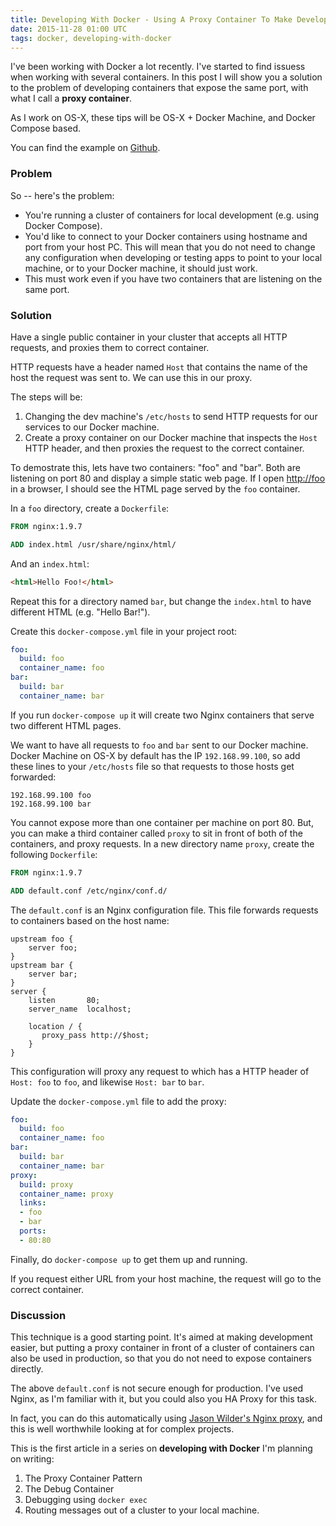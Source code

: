 ```yaml
---
title: Developing With Docker - Using A Proxy Container To Make Development Easier
date: 2015-11-28 01:00 UTC
tags: docker, developing-with-docker
---
```

I've been working with Docker a lot recently. I've started to find issuess when working with several containers. In this post I will show you a solution to the problem of developing containers that expose the same port, with what I call a **proxy container**.

As I work on OS-X, these tips will be OS-X + Docker Machine, and Docker Compose based.

You can find the example on [Github](https://github.com/alexec/docker-proxy-container-example).

### Problem

So -- here's the problem:

* You're running a cluster of containers for local development (e.g. using Docker Compose).
* You'd like to connect to your Docker containers using hostname and port from your host PC. This will mean that you do not need to change any configuration when developing or testing apps to point to your local machine, or to your Docker machine, it should just work.
* This must work even if you have two containers that are listening on the same port.

### Solution

Have a single public container in your cluster that accepts all HTTP requests, and proxies them to correct container.

HTTP requests have a header named `Host` that contains the name of the host the request was sent to. We can use this in our proxy.

The steps will be:

1. Changing the dev machine's `/etc/hosts` to send HTTP requests for our services to our Docker machine.
2. Create a proxy container on our Docker machine that inspects the `Host` HTTP header, and then proxies the request to the correct container.

To demostrate this, lets have two containers: "foo" and "bar". Both are listening on port 80 and display a simple static web page. If I open <http://foo> in a browser, I should see the HTML page served by the `foo` container.

In a `foo` directory, create a `Dockerfile`:

~~~Dockerfile
FROM nginx:1.9.7

ADD index.html /usr/share/nginx/html/
~~~

And an `index.html`:

~~~html
<html>Hello Foo!</html>
~~~

Repeat this for a directory named `bar`, but change the `index.html` to have different HTML (e.g. "Hello Bar!").

Create this `docker-compose.yml` file in your project root:

~~~yml
foo:
  build: foo
  container_name: foo
bar:
  build: bar
  container_name: bar
~~~

If you run `docker-compose up` it will create two Nginx containers that serve two different HTML pages.

We want to have all requests to `foo` and `bar` sent to our Docker machine. Docker Machine on OS-X by default has the IP `192.168.99.100`, so add these lines to your `/etc/hosts` file so that requests to those hosts get forwarded:

~~~
192.168.99.100 foo
192.168.99.100 bar
~~~

You cannot expose more than one container per machine on port 80. But, you can make a third container called `proxy` to sit in front of both of the containers, and proxy requests. In a new directory name `proxy`, create the following `Dockerfile`:

~~~Dockerfile
FROM nginx:1.9.7

ADD default.conf /etc/nginx/conf.d/
~~~

The `default.conf` is an Nginx configuration file. This file forwards requests to containers based on the host name:

~~~
upstream foo {
    server foo;
}
upstream bar {
    server bar;
}
server {
    listen       80;
    server_name  localhost;

    location / {
       proxy_pass http://$host;
    }
}
~~~

This configuration will proxy any request to which has a HTTP header of `Host: foo` to `foo`, and likewise `Host: bar` to `bar`.

Update the `docker-compose.yml` file to add the proxy:

~~~yml
foo:
  build: foo
  container_name: foo
bar:
  build: bar
  container_name: bar
proxy:
  build: proxy
  container_name: proxy
  links:
  - foo
  - bar
  ports:
  - 80:80
~~~

Finally, do `docker-compose up` to get them up and running.

If you request either URL from your host machine, the request will go to the correct container.

### Discussion

This technique is a good starting point. It's aimed at making development easier, but putting a proxy container in front of a cluster of containers can also be used in production, so that you do not need to expose containers directly.

The above `default.conf` is not secure enough for production. I've used Nginx, as I'm familiar with it, but you could also you HA Proxy for this task.

In fact, you can do this automatically using [Jason Wilder's Nginx proxy](http://jasonwilder.com/blog/2014/03/25/automated-nginx-reverse-proxy-for-docker/), and this is well worthwhile looking at for complex projects.

This is the first article in a series on **developing with Docker** I'm planning on writing:

1. The Proxy Container Pattern
2. The Debug Container
3. Debugging using `docker exec`
4. Routing messages out of a cluster to your local machine.